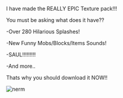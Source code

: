 I have made the REALLY EPIC Texture pack!!!

You must be asking what does it have??

-Over 280 Hilarious Splashes!

-New Funny Mobs/Blocks/Items Sounds!

-SAUL!!!!!!!!!

-And more..


Thats why you should download it NOW!!


![nerm](https://user-images.githubusercontent.com/85434597/173142202-f3ad8d5a-b2f9-4409-b46e-db51828930b4.png)
